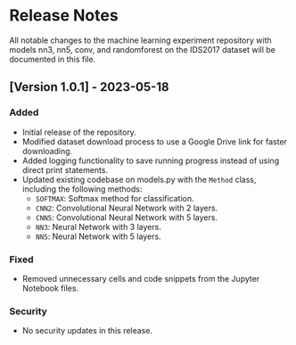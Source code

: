 # Release Notes

All notable changes to the machine learning experiment repository with models nn3, nn5, conv, and randomforest on the IDS2017 dataset will be documented in this file.

## [Version 1.0.1] - 2023-05-18

### Added

- Initial release of the repository.
- Modified dataset download process to use a Google Drive link for faster downloading.
- Added logging functionality to save running progress instead of using direct print statements.
- Updated existing codebase on models.py with the `Method` class, including the following methods:
  - `SOFTMAX`: Softmax method for classification.
  - `CNN2`: Convolutional Neural Network with 2 layers.
  - `CNN5`: Convolutional Neural Network with 5 layers.
  - `NN3`: Neural Network with 3 layers.
  - `NN5`: Neural Network with 5 layers.

### Fixed

- Removed unnecessary cells and code snippets from the Jupyter Notebook files.

### Security

- No security updates in this release.
